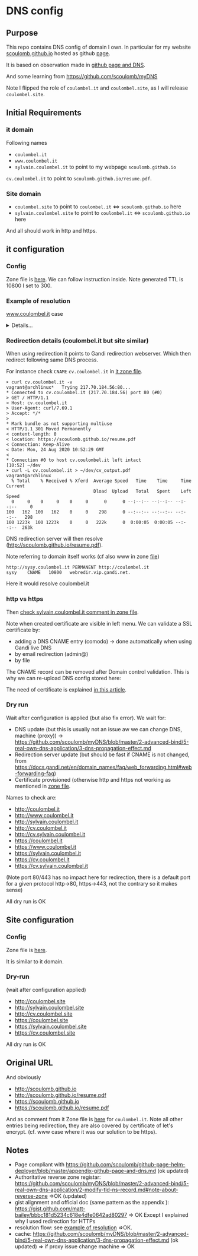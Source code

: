 # DNS config

## Purpose

This repo contains DNS config of domain I own.
In particular for my website  [scoulomb.github.io](scoulomb.github.io) hosted as github [page](https://github.com/scoulomb/scoulomb.github.io).

It is based on observation made in [github page and DNS](https://github.com/scoulomb/github-page-helm-deployer/blob/master/appendix-github-page-and-dns.md).

And some learning from https://github.com/scoulomb/myDNS

Note I flipped the role of `coulombel.it` and `coulombel.site`, as I will release `coulombel.site`.

## Initial Requirements

### it domain

Following names 
- `coulombel.it`
- `www.coulombel.it`
- `sylvain.coulombel.it`
to point to my webpage `scoulomb.github.io`

`cv.coulombel.it` to point to  `scoulomb.github.io/resume.pdf`.

### Site domain

- `coulombel.site` to point to  `coulombel.it` <=> `scoulomb.github.io` here
- `sylvain.coulombel.site` to point to `coulombel.it` <=> `scoulomb.github.io` here

And all should work in http and https.

## it configuration 

### Config 

Zone file is [here](./it/fwd.coulombel.it.db).
We can follow instruction inside.
Note generated TTL is 10800 I set to 300.

### Example of resolution

www.coulombel.it case

<details>
<summary>Details...</summary>
<p>


#### If we have: www 300 IN CNAME coulombel.it.

````shell script
➤ nslookup -type=A www.coulombel.it 8.8.8.8                                                                                                                                   vagrant@archlinux
Server:         8.8.8.8
Address:        8.8.8.8#53

Non-authoritative answer:
www.coulombel.it        canonical name = coulombel.it.
Name:   coulombel.it
Address: 217.70.184.38
Name:   coulombel.it
Address: 185.199.110.153
Name:   coulombel.it
Address: 185.199.109.153
Name:   coulombel.it
Address: 185.199.108.153
Name:   coulombel.it
Address: 185.199.111.153

[14:39][master]⚡ ~/dev/dns-config
➤ dig www.coulombel.it @8.8.8.8 +additional +trace                                                                                                                            vagrant@archlinux

; <<>> DiG 9.16.0 <<>> www.coulombel.it @8.8.8.8 +additional +trace
;; global options: +cmd
.                       81687   IN      NS      h.root-servers.net.
.                       81687   IN      NS      g.root-servers.net.
.                       81687   IN      NS      d.root-servers.net.
.                       81687   IN      NS      e.root-servers.net.
.                       81687   IN      NS      b.root-servers.net.
.                       81687   IN      NS      c.root-servers.net.
.                       81687   IN      NS      f.root-servers.net.
.                       81687   IN      NS      m.root-servers.net.
.                       81687   IN      NS      j.root-servers.net.
.                       81687   IN      NS      k.root-servers.net.
.                       81687   IN      NS      a.root-servers.net.
.                       81687   IN      NS      i.root-servers.net.
.                       81687   IN      NS      l.root-servers.net.
.                       81687   IN      RRSIG   NS 8 0 518400 20200905050000 20200823040000 46594 . Dq91VGzGqOe/3UZcsf9X9ZmAjQpM7y8jFvzuMg7I8jxSv2DT/oI6synk vK1bMVEmdhBaCTY4nCiWUqsgskpxbRu9xFUKu+TDj18/XgrrARv5HkrH dGtFj9+B7HNxHq/9AMDdYarVtRxlKy2OQVKaTLzOLQJLnLhhN6KCAnKd iX7y0Cy9tPqoTrCvryWeB12BjTAxaZ/GYhstrHYlMv6SdJw6C9de29Cn RCfMpCgaLXv0yquT26NkoRz5PHroh5lzqRNPpDkQ62e6QA6C/kpc9hZz E2JqYric7c1giFZzZ+W25Y1Hb1GYUd0JPGDC6/7e0vbvmhWd3qDFTZR8 lkRPjg==
;; Received 525 bytes from 8.8.8.8#53(8.8.8.8) in 40 ms

it.                     172800  IN      NS      r.dns.it.
it.                     172800  IN      NS      s.dns.it.
it.                     172800  IN      NS      nameserver.cnr.it.
it.                     172800  IN      NS      dns.nic.it.
it.                     172800  IN      NS      a.dns.it.
it.                     172800  IN      NS      m.dns.it.
it.                     86400   IN      DS      41901 10 2 47F7F7BA21E48591F6172EED13E35B66B93AD9F2880FC9BADA64F68C E28EBB90
it.                     86400   IN      RRSIG   DS 8 1 86400 20200905050000 20200823040000 46594 . dBB+khsPC3+E0AUERCliFVa1p5OIah9syUOa9PJqzsXDJzarDOSgLeJE 9+QBvI9LoTMr5vzyZqu1jBTRLpJ2wsre33b/7Zj1iaMakV4fJY6+3bK3 MZwATRtHKHJPvXOPikDYKLxJAImCHHvhjZ4HlwTyaEFKnYg+7slCdrP8 PxXFclh1lgYG7CjA7atB3HR+tScOqO4Za1ZHq6D7JVyj3ujnCuWhoH9f lSv9Bj1IXOQ+YWA5dIxQtEeezL9jRXL/SdFuscvJnOGtdkC7/fGooNli j9ivluOxM9MfVE4+spaWWCdSoki70dnyedJOIgWUL7we6QdYBEHN2Fv4 2N8kMQ==
;; Received 791 bytes from 192.112.36.4#53(g.root-servers.net) in 143 ms

coulombel.it.           10800   IN      NS      ns-142-b.gandi.net.
coulombel.it.           10800   IN      NS      ns-142-c.gandi.net.
coulombel.it.           10800   IN      NS      ns-161-a.gandi.net.
L05G1LKNU8D42GAS5JQB182UISAAHT8E.it. 3600 IN NSEC3 1 1 10 4E65CB475F4378AA L05N1JFMO0SPMG3TVCSKU3TS027898VJ NS SOA RRSIG DNSKEY NSEC3PARAM
L05G1LKNU8D42GAS5JQB182UISAAHT8E.it. 3600 IN RRSIG NSEC3 10 2 3600 20200922130309 20200823130309 18395 it. WEGDjIA8357iVpfGHqWYBvClSwmfLPZYRL+9Q/S6v9b4IbBUkEypDoq4 Aq2T221aoWYCbKiWe4pfL27CIwsJ1jJjnTjOvRM1VcGahzPoKDrE/ygc mh/eujhYPeaBvmlo9V2a2Oy4+DwRtmLtJQ4XBAfMm5x8Lh7MUGvnKAs4 4MHW6dd51IseyZXRX0cRtd7elghORVRN1aBVbidaouVEzxKcnGmbFkvN DNrZ43yey7SqSIwJE4E8QFioswJbS5FLzqyr7TgWo7AVXF67htWvL15D Z5PoLZYbwwPpOHbUoVgt6OKg1QYM1s1UCo3Hq6u+zFALjT/MaAHFFWdg Upp2Tg==
MIIUIQ9985OAVAA9GV1KCN3U775V1UHK.it. 3600 IN NSEC3 1 1 10 4E65CB475F4378AA MIPG8M6H8L5PV0H4JARM9L8VLNB27O9E NS DS RRSIG
MIIUIQ9985OAVAA9GV1KCN3U775V1UHK.it. 3600 IN RRSIG NSEC3 10 2 3600 20200922130309 20200823130309 18395 it. J3x0ARzNGVsrmr3HmaRsqA8A6vB2F3XYDv13sKYiD8BFV05xjROYYwsh U3pNP/um55mLRA0ees4P35ja+6Rjhn6jfiaEtZ9wpLs+gLWLjnfb0gSi t0xMfgE6dzEY89HS9vrZteehjym/+SYhewx9egLw2+sLmPZIh/iVeq42 I+LUcvfz8VZtkLW8oe08iKYVJgUh675fl9yQ4WtQo4gHNoAMpIrZg2mX 4N946p6YubvBlfWaDsSSSvO3lVMXPMfYL3jg9K9rNoVWjXWH5MuVnZFh oYh49AIn83hTIiuK4XSevZeUfotJeBf0Uq8cOQLw+z4Sqa+D70QrWUc/ 3Ey5/A==
;; Received 906 bytes from 194.0.16.215#53(a.dns.it) in 56 ms

coulombel.it.           10800   IN      A       185.199.110.153
coulombel.it.           10800   IN      A       185.199.109.153
coulombel.it.           10800   IN      A       185.199.111.153
coulombel.it.           10800   IN      A       185.199.108.153
coulombel.it.           10800   IN      A       217.70.184.38
www.coulombel.it.       300     IN      CNAME   coulombel.it.
;; Received 139 bytes from 217.70.187.143#53(ns-142-c.gandi.net) in 43 ms
                                                                                                                                                                     vagrant@archlinux
````


This case mix the resolution flow of subdomain configuration and APEX (particular case of `www`)
https://github.com/scoulomb/github-page-helm-deployer/blob/master/appendix-github-page-and-dns.md


DNS resolution flow is: 
- `www.coulombel.it` ->
-`DNS server` (autho is Gandi) ->
- redirect to `coulombel.it` ->
- `DNS server` (autho is Gandi) ->
- redirect to github IP ->
- github uses CNAME file to determine which github page to serve (similar to vhost, OpenShift route, K8s Ingress controller)

Note we do not re-process the tree to resolve `coulombel.it`, for resolution details.
As a consequence it the same process as [APEX A record](https://github.com/scoulomb/github-page-helm-deployer/blob/master/appendix-github-page-and-dns.md#a-records).
And here https://github.com/scoulomb/myDNS/blob/master/2-advanced-bind/5-real-own-dns-application/1-real-own-dns-resolution-example.md.
Where we add a supplementary `CNAME` internal indirection.


#### Case www 300 IN CNAME scoulomb.github.io.

````shell script
➤ nslookup -type=A www.coulombel.it 8.8.8.8                                                                                                                                   vagrant@archlinux
Server:         8.8.8.8
Address:        8.8.8.8#53

Non-authoritative answer:
www.coulombel.it        canonical name = scoulomb.github.io.
Name:   scoulomb.github.io
Address: 185.199.108.153
Name:   scoulomb.github.io
Address: 185.199.109.153
Name:   scoulomb.github.io
Address: 185.199.110.153
Name:   scoulomb.github.io
Address: 185.199.111.153


➤ dig www.coulombel.it @8.8.8.8 +additional +trace                                                                                                                            vagrant@archlinux

; <<>> DiG 9.16.0 <<>> www.coulombel.it @8.8.8.8 +additional +trace
;; global options: +cmd
.                       86266   IN      NS      c.root-servers.net.
.                       86266   IN      NS      j.root-servers.net.
.                       86266   IN      NS      h.root-servers.net.
.                       86266   IN      NS      l.root-servers.net.
.                       86266   IN      NS      b.root-servers.net.
.                       86266   IN      NS      i.root-servers.net.
.                       86266   IN      NS      f.root-servers.net.
.                       86266   IN      NS      m.root-servers.net.
.                       86266   IN      NS      d.root-servers.net.
.                       86266   IN      NS      k.root-servers.net.
.                       86266   IN      NS      a.root-servers.net.
.                       86266   IN      NS      e.root-servers.net.
.                       86266   IN      NS      g.root-servers.net.
.                       86266   IN      RRSIG   NS 8 0 518400 20200905170000 20200823160000 46594 . ZLSCECaB3Gaz7z7pJHvbwliu7KoWawuilyF+o+a2NlKBmI/n01XHUhAO u5SEYgtkAOUpTlboJNwWjkIFgmGcRjGlyRmCR7Pw61AGcu1vwNFoWAV3 Q4rBKgzELyyeWhFo49zE8a+a2m7huwqzy/fazQJR+iwgrHWDVppjz6Kc RSRBUq0R3Kgne0bzXINNU9h9OeNqb5OROIO00RCPBBc8J0do9trcM7PS L8DlImJiO98S/YMlpfashj9cqrUi5JI+Wm+8UF79B5MosILkqaBCjNXl cvPi/xYsxV6wD1H82tbrUxVSGUHTpxaYQhC2NxxZOUpLklkqrDb9vWm9 WagCow==
;; Received 525 bytes from 8.8.8.8#53(8.8.8.8) in 40 ms

it.                     172800  IN      NS      a.dns.it.
it.                     172800  IN      NS      m.dns.it.
it.                     172800  IN      NS      r.dns.it.
it.                     172800  IN      NS      s.dns.it.
it.                     172800  IN      NS      dns.nic.it.
it.                     172800  IN      NS      nameserver.cnr.it.
it.                     86400   IN      DS      41901 10 2 47F7F7BA21E48591F6172EED13E35B66B93AD9F2880FC9BADA64F68C E28EBB90
it.                     86400   IN      RRSIG   DS 8 1 86400 20200905170000 20200823160000 46594 . pQ5HFE+ylhNif4n99FPvIsYrO/i/Aq/jG3JBVPGxgoD2EjE9M2s0UTd1 wScCSrDr9nEV26azusHfSHJ911rf/BTbrIN7IGZE+mCfTUl7CIWOg9As cbKCx2yVZEwcT+6jOKJrzZcCFm9ha0NPGvCurJxGtrSL3QItsZOXOQ9v /X1iSzsqkb3uxUepe2VsUDvHHq4RR0gviuHm7wTW+gEx6HCCeBAV48+y 2k2XSWR+2twNtUiVwZodlhQZGrX+Cd8A4v3sZyVBltbHTNk6soc8xww4 I+ZyoVmS4hKo5bKp9HmndDlkLrRKLaU7VmpTn9F/frVVxC7F/Cb3el9r ZpjxXg==
;; Received 763 bytes from 199.7.83.42#53(l.root-servers.net) in 96 ms

coulombel.it.           10800   IN      NS      ns-161-a.gandi.net.
coulombel.it.           10800   IN      NS      ns-142-c.gandi.net.
coulombel.it.           10800   IN      NS      ns-142-b.gandi.net.
38F65J1IUIK3G5I3TCIT6261H9RT1N18.it. 3600 IN NSEC3 1 1 10 94DEC7DACE1F4539 38GACQ3C4SOKVHBIQD8F8DEFF1JSD6UK NS SOA RRSIG DNSKEY NSEC3PARAM
38F65J1IUIK3G5I3TCIT6261H9RT1N18.it. 3600 IN RRSIG NSEC3 10 2 3600 20200923000329 20200824000329 18395 it. ZxjanXzHuEW5Rr5UkHI3nvf63KFh4OFu4gezq4/ET2w7wO2P4OB0KQw3 ls6yCztPhpxp7IsaDWDyJEvT3n7IRDbwVbfjxjuKV57BYpO8bWVhJfqb Ioe31f3zmFgw9O7CnRGtrxamodhKmRQo0GFonOHllVSNxHAzKouRttva V5BRIBu8qZ9rIvioi5qqGf5u2B3P7287Q0wPFxh8IsXEPgy6QlzTBscD 2rpDv6FiVohlMPY91eZNZueltyG1yOTLqKAZVjsZcVDgTCLtkwvfISST dDLy6oM7nKC/uYooQk93ZIMcO/tkXSpJP0PhH4o1rnXEaJ5blesmeutZ t6gk3A==
6F0HQF0MISM65DSRLPQ3TKP3PH4SPQ0H.it. 3600 IN NSEC3 1 1 10 94DEC7DACE1F4539 6F2J1N0TE2CLT7Q6H1JDJ7MB7D5UIM7J NS DS RRSIG
6F0HQF0MISM65DSRLPQ3TKP3PH4SPQ0H.it. 3600 IN RRSIG NSEC3 10 2 3600 20200923000329 20200824000329 18395 it. NUNMOEUfdojgPSgro5kwFZfmb9vOrgaotZPeEmucVwqUPXA07GMo+YWC Xns6amd2u6paihZJFSWwHH/cDKAk1ueI0ApNlxp6S/QhiyCvumTvz3wT NvJXNQcLGs+1UwKj0JKTH8fS03wW5r5pKzMsxce1zcXAckrZrixd3CO5 ENBhCJhr6EKNMfSPegJivp6UoyJXTE6mZIguuPJQzosQOcJFJhwrrtNe QMHuHkRxFos8Qz8SSX6s3Gt158XBGJ6nTj4o+k3JdZci0iNuSvxwAhr/ VytPLuZW0XEKrwBNpBn8Hq3iCHUy503H1S/l91HnH6Yt6GBsxK3+mBrf FOkWgA==
;; Received 908 bytes from 194.146.106.30#53(s.dns.it) in 56 ms

www.coulombel.it.       300     IN      CNAME   scoulomb.github.io.
;; Received 77 bytes from 217.70.187.143#53(ns-142-c.gandi.net) in 40 ms

````

For the resolution flow, we we come back exactly to [subdomain resolution flow](https://github.com/scoulomb/github-page-helm-deployer/blob/master/appendix-github-page-and-dns.md#resolution-flow).

For the details  same process as here https://github.com/scoulomb/myDNS/blob/master/2-advanced-bind/5-real-own-dns-application/1-real-own-dns-resolution-example.md.
Except we get CNAME (instead of A), and need to resolve it after (could also be detailled).

<!-- 
replaced sylvain.coulombel.site by this example as we need to use indirection for this due to github page constraints,
but DNS config would work -->

<!-- site and it the same, com had seen little difference yes confirm OK -->


#### Case www 300 IN CNAME webredir.gandi.net.

````shell script
➤ nslookup -type=A www.coulombel.it 8.8.8.8                                                                                                                                   vagrant@archlinux
Server:         8.8.8.8
Address:        8.8.8.8#53

Non-authoritative answer:
www.coulombel.it        canonical name = webredir.gandi.net.
Name:   webredir.gandi.net
Address: 217.70.184.56

[10:44] ~
➤ dig www.coulombel.it @8.8.8.8 +additional +trace                                                                                                                            vagrant@archlinux

; <<>> DiG 9.16.0 <<>> www.coulombel.it @8.8.8.8 +additional +trace
;; global options: +cmd
.                       84378   IN      NS      m.root-servers.net.
.                       84378   IN      NS      b.root-servers.net.
.                       84378   IN      NS      c.root-servers.net.
.                       84378   IN      NS      d.root-servers.net.
.                       84378   IN      NS      e.root-servers.net.
.                       84378   IN      NS      f.root-servers.net.
.                       84378   IN      NS      g.root-servers.net.
.                       84378   IN      NS      h.root-servers.net.
.                       84378   IN      NS      a.root-servers.net.
.                       84378   IN      NS      i.root-servers.net.
.                       84378   IN      NS      j.root-servers.net.
.                       84378   IN      NS      k.root-servers.net.
.                       84378   IN      NS      l.root-servers.net.
.                       84378   IN      RRSIG   NS 8 0 518400 20200906050000 20200824040000 46594 . ekBVs0eBVNL97qe3Xim4ps+N9NQaQNcRjA7Y22cdkmVfhbYKYf7eYF+j tVvo8h5Fu1LkxsyBYkFk7G1g4vDq6WI8Pya/20UQpo2nHEuQskdV2W5E Qw6JioPbWeCuMbaBe8aN/kCX+ItZPsaEHmHuiUFRyyLNp1i6u7BYHL4C v7UJJI5pFArSEDc/6DoVTJiyulN2cSinK+riQNWAW9HzuqGDnMt9MNQJ B2xAmygkcS4jTuOnfW+/3b7fRPpZyHCcKHDHRULcFjwGSo45SW66O/bn S/RsxR4f3lqu9xShzDD+PO07NegouYYCjhyl94ZaiVZJIrHFMXpBraxs 5AokTw==
couldn't get address for 'm.root-servers.net': not found
;; Received 525 bytes from 8.8.8.8#53(8.8.8.8) in 36 ms

it.                     172800  IN      NS      nameserver.cnr.it.
it.                     172800  IN      NS      s.dns.it.
it.                     172800  IN      NS      a.dns.it.
it.                     172800  IN      NS      r.dns.it.
it.                     172800  IN      NS      m.dns.it.
it.                     172800  IN      NS      dns.nic.it.
it.                     86400   IN      DS      41901 10 2 47F7F7BA21E48591F6172EED13E35B66B93AD9F2880FC9BADA64F68C E28EBB90
it.                     86400   IN      RRSIG   DS 8 1 86400 20200906050000 20200824040000 46594 . s7kwhf2vu/Psqo2jYuPlDwzsx8KEUHN0vjjLQjp/2adHpQXaHoh7qSwF aHmf6SA5JRxdyr7u2CKRHNcgXawMtECjVwXiwujoZv3hxS0B8kWpki30 rsM05ifsHzR4QgZLwqKQv95dE1U61FcHhBxQT4xQeQG6AjwJsiZLXy/W jJx4wxJ1QvGciK84W96yYj1KlaRKu3vMEmtp2wlPRANPuqF5ly/jTQsf BSbpA4eQL6gZMVIjn1EcklumX+dEv6yIrZ+EDi+upYvu4tGxeVp4r8Bn DPm44C0m0tqIVLkQC8Jk4c4iLSzt2ZT9EtJ5Ap98hgzBH6lwFTjCBcKJ NeBXYQ==
;; Received 771 bytes from 193.0.14.129#53(k.root-servers.net) in 60 ms

coulombel.it.           10800   IN      NS      ns-142-b.gandi.net.
coulombel.it.           10800   IN      NS      ns-142-c.gandi.net.
coulombel.it.           10800   IN      NS      ns-161-a.gandi.net.
JKH11F1TSP6JVSGON05TI32RBPM7K8OK.it. 3600 IN NSEC3 1 1 10 87E9C507F17B8F57 JKJFE18F74F25F9HI0A9S6BK6ADII04T NS SOA RRSIG DNSKEY NSEC3PARAM
JKH11F1TSP6JVSGON05TI32RBPM7K8OK.it. 3600 IN RRSIG NSEC3 10 2 3600 20200923090307 20200824090307 18395 it. EgDJZWv/H8cAn0dfwggQlsuydsfXC6SVc3R9bdniK3UvZJBEHsu5HLsX bNdgARD/Ge1vBxZ+BE4IfCouzh+aiQ/um49W2/WfvQd41NoOIPRPDuuN WheoM9PstCS1TUhT3U5YsUalPJPjAkllay3W8tnkJ8EKqZnk3RCRu9tU BhwUbG1CJdI9sG+tHG8Q+W9TztVusXIs1v9/Qoofr4Xx74a7lKd8gjV3 TE22mYXMkv0KNDb2qjSeWcfNkuoD5CjrjxrS5WWtrUEkeKLWH6DBAhU0 uCqgMP7xb42zinurHcOrWVIzhu3cMSLv/pwM/yP323SmKFI2HT1lEWu8 rrPk5Q==
EBBKIVFMDS99QEHKFUDVU5OCE4FG333H.it. 3600 IN NSEC3 1 1 10 87E9C507F17B8F57 EBHRO9VGNVDHA51M9359KRDPPE2UIR60 NS DS RRSIG
EBBKIVFMDS99QEHKFUDVU5OCE4FG333H.it. 3600 IN RRSIG NSEC3 10 2 3600 20200923090307 20200824090307 18395 it. SPMcZ6/WGhwnGyvP+oQuy/DJllR95awza0uMo3kdPt1OL4zbN/SXuntu hsi2nQ8VAvmJozUYlb0UCR7fFeU80SNVxxl7FsP2XwFoyxus6UJ5kvgc yeMCSJirxWQ4g2QpqJzdNfchDt8sZFJMW3vgqH2vr8VwF/QyTHnIUi1F 27Cy0fND7ycqQUo3j3opiOqN81VkfvseRbFfVmGP8RYytE9Ov9BSbJYg ru4MxcBM0bEArk62goN6In/0pSWZDvvIDz2QbAMJr82eKWq5q0JD+57H icQPGm4pq2Vx7muiBKgWij7YSNkddQmh29rj76vJrVJRLWmdVF73MbHo DKs6uQ==
;; Received 906 bytes from 193.206.141.46#53(r.dns.it) in 63 ms

www.coulombel.it.       300     IN      CNAME   webredir.gandi.net.
;; Received 77 bytes from 217.70.187.143#53(ns-142-c.gandi.net) in 46 ms
                                                                                                                                                                          vagrant@archlinux
````


For the details  same process as here https://github.com/scoulomb/myDNS/blob/master/2-advanced-bind/5-real-own-dns-application/1-real-own-dns-resolution-example.md.
Except we get CNAME redirection servver instead od A.

Then redirection server resolves coulombel.it or scoulomb.github.io

</p>
</details>

### Redirection details (coulombel.it but site similar)

When using redirection it points to Gandi redirection webserver.
Which then redirect following same DNS process.

For instance check `CNAME` `cv.coulombel.it` in [it zone file](it/fwd.coulombel.it.db). 

````shell script
➤ curl cv.coulombel.it -v                                                                                                                                                     vagrant@archlinux*   Trying 217.70.184.56:80...
* Connected to cv.coulombel.it (217.70.184.56) port 80 (#0)
> GET / HTTP/1.1
> Host: cv.coulombel.it
> User-Agent: curl/7.69.1
> Accept: */*
>
* Mark bundle as not supporting multiuse
< HTTP/1.1 301 Moved Permanently
< content-length: 0
< location: https://scoulomb.github.io/resume.pdf
< Connection: Keep-Alive
< Date: Mon, 24 Aug 2020 10:52:29 GMT
<
* Connection #0 to host cv.coulombel.it left intact
[10:52] ~/dev
➤ curl -L cv.coulombel.it > ~/dev/cv_output.pdf                                                                                                                               vagrant@archlinux
  % Total    % Received % Xferd  Average Speed   Time    Time     Time  Current
                                 Dload  Upload   Total   Spent    Left  Speed
  0     0    0     0    0     0      0      0 --:--:-- --:--:-- --:--:--     0
100   162  100   162    0     0    298      0 --:--:-- --:--:-- --:--:--   298
100 1223k  100 1223k    0     0   222k      0  0:00:05  0:00:05 --:--:--  263k
````
             
DNS redirection server will then resolve (http://scoulomb.github.io/resume.pdf).

Note referring to domain itself works (cf also www in zone [file](./it/fwd.coulombel.it.db))

````shell script
http://sysy.coulombel.it PERMANENT http://coulombel.it
sysy	CNAME	10800	webredir.vip.gandi.net.
````

Here it would resolve coulombel.it

<!-- Actually not related to https://worldtechit.com/gtm-vs-ltm-difference-f5-global-local-traffic-manager/ -->

### http vs https

Then [check sylvain.coulombel.it comment in zone file](it/fwd.coulombel.it.db). 

Note when created certificate are visible in left menu.
We can validate a SSL certificate by:
- adding a DNS CNAME entry (comodo) -> done automatically when using Gandi live DNS
- by email redirection (admin@<domain>)
- by file

The CNAME record can be removed after Domain control validation.
This is why we can re-upload DNS config stored here:

The need of certificate is explained [in this article](https://github.com/scoulomb/misc-notes/blob/master/tls/README.md).
<!--
certif understood (signature) and link seems ok)
-->

### Dry run 

Wait after configuration is applied (but also fix error). We wait for:
- DNS update (but this is usually not an issue aw we can change DNS, machine (proxy)) -> https://github.com/scoulomb/myDNS/blob/master/2-advanced-bind/5-real-own-dns-application/3-dns-propagation-effect.md
- Redirection server update (but should be fast if CNAME is not changed, from https://docs.gandi.net/en/domain_names/faq/web_forwarding.html#web-forwarding-faq)
- Certificate provisioned (otherwise http and https not working as mentioned  in [zone file](it/fwd.coulombel.it.db). 


Names to check are:
- http://coulombel.it
- http://www.coulombel.it
- http://sylvain.coulombel.it
- http://cv.coulombel.it
- http://cv.sylvain.coulombel.it
- https://coulombel.it
- https://www.coulombel.it 
- https://sylvain.coulombel.it
- https://cv.coulombel.it
- https://cv.sylvain.coulombel.it

(Note port 80/443 has no impact here for redirection, there is a default port for a given protocol http->80, https->443, not the contrary so it makes sense)

<!--
Port stop there
-->

All dry run is OK

## Site configuration

### Config

Zone file is [here](./site/fwd.coulombel.site.db).


It is similar to it domain.

### Dry-run

(wait after configuration applied)

- http://coulombel.site
- http://sylvain.coulombel.site
- http://cv.coulombel.site
- https://coulombel.site
- https://sylvain.coulombel.site
- https://cv.coulombel.site

All dry run is OK

## Original URL
And obviously 

- http://scoulomb.github.io
- http://scoulomb.github.io/resume.pdf
- https://scoulomb.github.io
- https://scoulomb.github.io/resume.pdf

And as comment from it Zone file is [here](./it/fwd.coulombel.it.db) for `coulombel.it`.
Note all other entries being redirection, they are also covered by certificate of let's encrypt. (cf. www case where it was our solution to be https).
<!-- clear ok no more, let's encrypt OK -->

## Notes 

- Page compliant with https://github.com/scoulomb/github-page-helm-deployer/blob/master/appendix-github-page-and-dns.md (ok updated)
- Authoritative reverse zone registar: https://github.com/scoulomb/myDNS/blob/master/2-advanced-bind/5-real-own-dns-application/2-modify-tld-ns-record.md#note-about-reverse-zone =>OK (updated)
- gist alignment and official doc (same pattern as the appendix ): https://gist.github.com/matt-bailey/bbbc181d5234c618e4dfe0642ad80297 => OK
Except I explained why I used redirection for HTTPs
- resolution flow: see [example of resolution](#Example-of-resolution) =>OK.
- cache: https://github.com/scoulomb/myDNS/blob/master/2-advanced-bind/5-real-own-dns-application/3-dns-propagation-effect.md (ok updated)
=> if proxy issue change machine => OK

<!-- reapply conf test
Conf reapplied -> OK for site and it. yes twice, and again (as aded comment doubt but yes and no impact anayway OK)
Wait and dry-run Test -> OKOK
-->